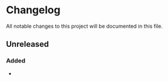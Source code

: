 # Changelog

All notable changes to this project will be documented in this file.

## Unreleased

### Added

-
